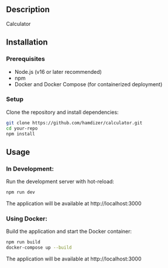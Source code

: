 ## Description
Calculator
## Installation

### Prerequisites
- Node.js (v16 or later recommended)
- npm
- Docker and Docker Compose (for containerized deployment)

### Setup
Clone the repository and install dependencies:

```bash
git clone https://github.com/hamdizer/calculator.git
cd your-repo
npm install
```

## Usage

### In Development:
Run the development server with hot-reload:

```bash
npm run dev
```
The application will be available at http://localhost:3000

### Using Docker:
Build the application and start the Docker container:

```bash
npm run build
docker-compose up --build
```
The application will be available at http://localhost:3000
